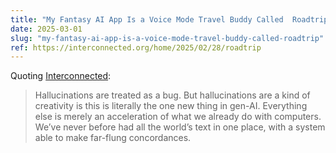 ```yaml
---
title: "My Fantasy AI App Is a Voice Mode Travel Buddy Called  Roadtrip"
date: 2025-03-01
slug: "my-fantasy-ai-app-is-a-voice-mode-travel-buddy-called-roadtrip"
ref: https://interconnected.org/home/2025/02/28/roadtrip
---
```


Quoting [Interconnected](https://interconnected.org/home/2025/02/28/roadtrip):

> Hallucinations are treated as a bug. But hallucinations are a kind of creativity is this is literally the one new thing in gen-AI. Everything else is merely an acceleration of what we already do with computers. We’ve never before had all the world’s text in one place, with a system able to make far-flung concordances.